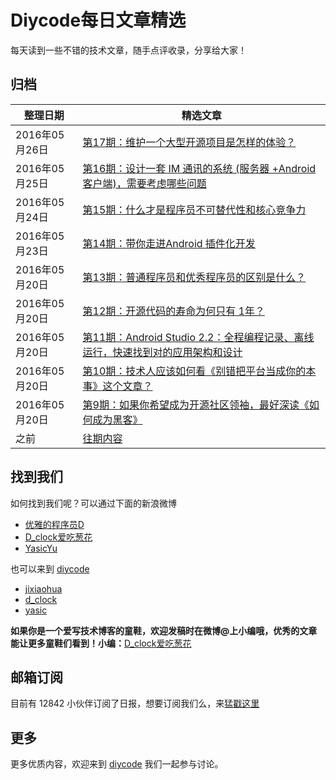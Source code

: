 # Diycode每日文章精选

每天读到一些不错的技术文章，随手点评收录，分享给大家！

## 归档

|	整理日期	|	精选文章	|
|--------|------|
| 2016年05月26日	|	[第17期：维护一个大型开源项目是怎样的体验？](20160526.md) 	|
| 2016年05月25日	|	[第16期：设计一套 IM 通讯的系统 (服务器 +Android 客户端)，需要考虑哪些问题](20160525.md) 	|
| 2016年05月24日	|	[第15期：什么才是程序员不可替代性和核心竞争力](20160524.md) 	|
| 2016年05月23日	|	[第14期：带你走进Android 插件化开发](20160523.md) 	|
| 2016年05月20日	|	[第13期：普通程序员和优秀程序员的区别是什么？](20160520.md) 	|
| 2016年05月20日	|	[第12期：开源代码的寿命为何只有 1年？](20160519.md) 	|
| 2016年05月20日	|	[第11期：Android Studio 2.2：全程编程记录、离线运行，快速找到对的应用架构和设计](20160518.md) 	|
| 2016年05月20日	|	[第10期：技术人应该如何看《别错把平台当成你的本事》这个文章？](20160517.md) 	|
| 2016年05月20日	|	[第9期：如果你希望成为开源社区领袖，最好深读《如何成为黑客》](20160516.md) 	|
| 之前	|	[往期内容](past/) 	|

## 找到我们

如何找到我们呢？可以通过下面的新浪微博

- [优雅的程序员D](http://weibo.com/u/5891258264?topnav=1&wvr=6&topsug=1&is_all=1)
- [D_clock爱吃葱花](http://weibo.com/2480694892/profile?rightmod=1&wvr=6&mod=personinfo&is_all=1)
- [YasicYu](http://weibo.com/3917305697/profile?rightmod=1&wvr=6&mod=personinfo&is_all=1)

也可以来到 [diycode](http://diycode.cc/)

- [jixiaohua](http://diycode.cc/jixiaohua)
- [d_clock](http://diycode.cc/d_clock)
- [yasic](http://diycode.cc/yasic)

**如果你是一个爱写技术博客的童鞋，欢迎发稿时在微博@上小编哦，优秀的文章能让更多童鞋们看到！小编：**[D_clock爱吃葱花](http://weibo.com/2480694892/profile?rightmod=1&wvr=6&mod=personinfo&is_all=1)

## 邮箱订阅

目前有 12842 小伙伴订阅了日报，想要订阅我们么，来[猛戳这里](http://list.qq.com/cgi-bin/qf_invite?id=d469993d2c888e971c0fbb2309c4d84256968386b126b967)

## 更多

更多优质内容，欢迎来到 [diycode](http://diycode.cc/) 我们一起参与讨论。
